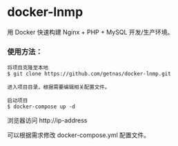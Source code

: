 # docker-lnmp

用 Docker 快速构建 Nginx + PHP + MySQL 开发/生产环境。

### 使用方法：

```
将项目克隆至本地
$ git clone https://github.com/getnas/docker-lnmp.git

进入项目目录，根据需要编辑相关配置文件。

启动项目
$ docker-compose up -d

```

浏览器访问 http://ip-address

可以根据需求修改 docker-compose.yml 配置文件。
